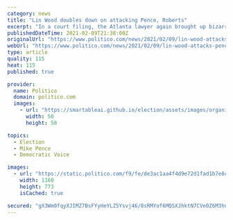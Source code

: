 ```yaml
---
category: news
title: "Lin Wood doubles down on attacking Pence, Roberts"
excerpt: "In a court filing, the Atlanta lawyer again brought up bizarre, unsubstantiated allegations amid a bid to drive him off a libel suit."
publishedDateTime: 2021-02-09T21:38:00Z
originalUrl: "https://www.politico.com/news/2021/02/09/lin-wood-attacks-pence-roberts-468027"
webUrl: "https://www.politico.com/news/2021/02/09/lin-wood-attacks-pence-roberts-468027"
type: article
quality: 115
heat: 115
published: true

provider:
  name: Politico
  domain: politico.com
  images:
    - url: "https://smartableai.github.io/election/assets/images/organizations/politico.com-50x50.jpg"
      width: 50
      height: 50

topics:
  - Election
  - Mike Pence
  - Democratic Voice

images:
  - url: "https://static.politico.com/f9/fe/de3ac1aa4f4d9e72d1fad1b7e8c0/ap20337836130489-1.jpg"
    width: 1160
    height: 773
    isCached: true

secured: "gX3Wm0fqyXJIMZ7BsFYyHeYLZ5Ysvj46/8sRMYof6MQSXJhktN7CVe0Z6M3hnT0sW86Dn/XaAFJoyMHGqQ5u0sWlBNJ2XZHyNGH28ax93QQw5KD9+zyA1Jfv223wimeIQ2tdMprd9J55ozFlDHbc8YYYJ38QLrpaXqUXKyoxb3SnouxmgEn+4mqPhjenNKXIAdtBIFdE36W22h8j0WWgGOtT4NrP98ZGqOAFVKSAgnzpchBTgU97c0wy6SPGv1PYazgmmdnUyIGN+KLrriSx4uA8kAc9UM4EYdBNBoTasXL49IPiUuNeYF6NvPJ/MAxeuPs9J+egeNd4Rq8iml76VQ+8cUof8GQiVFp/sPRZIDM=;DEbob6s32Ug14ToGKb9fkQ=="
---
```


